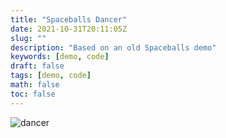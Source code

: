 ```yaml
---
title: "Spaceballs Dancer"
date: 2021-10-31T20:11:05Z
slug: ""
description: "Based on an old Spaceballs demo"
keywords: [demo, code]
draft: false
tags: [demo, code]
math: false
toc: false
---
```


![dancer](/dancer.png)